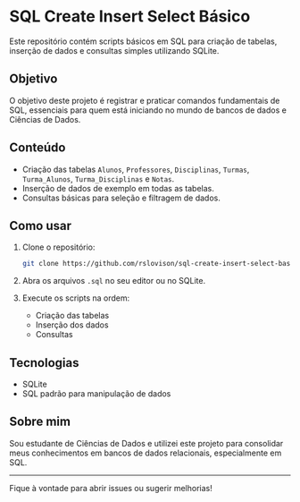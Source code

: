 # SQL Create Insert Select Básico

Este repositório contém scripts básicos em SQL para criação de tabelas, inserção de dados e consultas simples utilizando SQLite.

## Objetivo

O objetivo deste projeto é registrar e praticar comandos fundamentais de SQL, essenciais para quem está iniciando no mundo de bancos de dados e Ciências de Dados.

## Conteúdo

- Criação das tabelas `Alunos`, `Professores`, `Disciplinas`, `Turmas`, `Turma_Alunos`, `Turma_Disciplinas` e `Notas`.
- Inserção de dados de exemplo em todas as tabelas.
- Consultas básicas para seleção e filtragem de dados.

## Como usar

1. Clone o repositório:
   ```bash
   git clone https://github.com/rslovison/sql-create-insert-select-basico.git
   ```

2. Abra os arquivos `.sql` no seu editor ou no SQLite.

3. Execute os scripts na ordem:
   - Criação das tabelas
   - Inserção dos dados
   - Consultas

## Tecnologias

- SQLite
- SQL padrão para manipulação de dados

## Sobre mim

Sou estudante de Ciências de Dados e utilizei este projeto para consolidar meus conhecimentos em bancos de dados relacionais, especialmente em SQL.

---

Fique à vontade para abrir issues ou sugerir melhorias!
